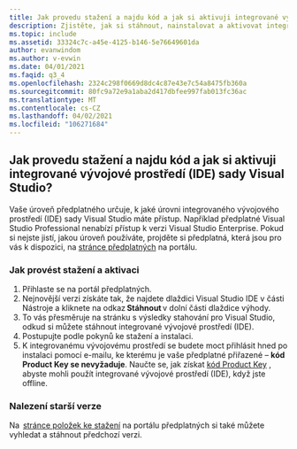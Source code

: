 ```yaml
---
title: Jak provedu stažení a najdu kód a jak si aktivuji integrované vývojové prostředí (IDE) sady Visual Studio?
description: Zjistěte, jak si stáhnout, nainstalovat a aktivovat integrované vývojové prostředí (IDE) sady Visual Studio s použitím kódu Product Key.
ms.topic: include
ms.assetid: 33324c7c-a45e-4125-b146-5e76649601da
author: evanwindom
ms.author: v-evwin
ms.date: 04/01/2021
ms.faqid: q3_4
ms.openlocfilehash: 2324c298f0669d8dc4c87e43e7c54a8475fb360a
ms.sourcegitcommit: 80fc9a72e9a1aba2d417dbfee997fab013fc36ac
ms.translationtype: MT
ms.contentlocale: cs-CZ
ms.lasthandoff: 04/02/2021
ms.locfileid: "106271684"
---
```

## <a name="how-do-i-download-find-a-key-and-activate-the-visual-studio-ide"></a>Jak provedu stažení a najdu kód a jak si aktivuji integrované vývojové prostředí (IDE) sady Visual Studio?
Vaše úroveň předplatného určuje, k jaké úrovni integrovaného vývojového prostředí (IDE) sady Visual Studio máte přístup. Například předplatné Visual Studio Professional nenabízí přístup k verzi Visual Studio Enterprise. Pokud si nejste jistí, jakou úroveň používáte, projděte si předplatná, která jsou pro vás k dispozici, na [stránce předplatných](https://my.visualstudio.com/subscriptions) na portálu. 

### <a name="how-to-download-and-activate"></a>Jak provést stažení a aktivaci 
1. Přihlaste se na portál předplatných.  
0. Nejnovější verzi získáte tak, že najdete dlaždici Visual Studio IDE v části Nástroje a kliknete na odkaz **Stáhnout** v dolní části dlaždice výhody.  
0. To vás přesměruje na stránku s výsledky stahování pro Visual Studio, odkud si můžete stáhnout integrované vývojové prostředí (IDE).  
0. Postupujte podle pokynů ke stažení a instalaci. 
0. K integrovanému vývojovému prostředí se budete moct přihlásit hned po instalaci pomocí e-mailu, ke kterému je vaše předplatné přiřazené – **kód Product Key se nevyžaduje**. Naučte se, jak získat [kód Product Key](https://docs.microsoft.com/visualstudio/subscriptions/find-keys) , abyste mohli použít integrované vývojové prostředí (IDE), když jste offline.

### <a name="find-an-older-version"></a>Nalezení starší verze 
Na  [stránce položek ke stažení](https://my.visualstudio.com/Downloads?q=visual%20studio&pgroup=) na portálu předplatných si také můžete vyhledat a stáhnout předchozí verzi.